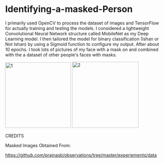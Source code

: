 # Identifying-a-masked-Person
 I primarily used OpenCV to process the dataset of images and TensorFlow for actually training and testing the models. I considered a lightweight Convolutional Neural Network structure called MobileNet as my Deep Learning model. I then tailored the model for binary classification (Ishan or Not Ishan) by using a Sigmoid function to configure my output. After about 10 epochs. I took lots of pictures of my face with a mask on and combined with the a dataset of other people's faces with masks.
 
 
<img width="210" alt="1" src="https://user-images.githubusercontent.com/65892146/120164882-a77e2d80-c218-11eb-9517-726d350376a1.PNG">



<img width="212" alt="2" src="https://user-images.githubusercontent.com/65892146/120164924-b1a02c00-c218-11eb-8e15-c0702ef1a03d.PNG">



CREDITS


Masked Images Obtained From:


https://github.com/prajnasb/observations/tree/master/experiements/data

